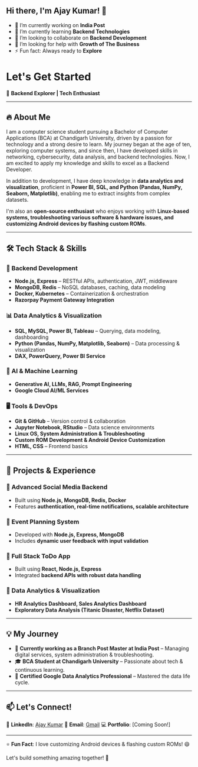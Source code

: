 ## Hi there, I'm Ajay Kumar! 👋

- 🔭 I’m currently working on **India Post**
- 🌱 I’m currently learning **Backend Technologies**
- 👯 I’m looking to collaborate on **Backend Development**
- 🤔 I’m looking for help with **Growth of The Business**
- ⚡ Fun fact: Always ready to **Explore**

# Let's Get Started

🚀 **Backend Explorer |  Tech Enthusiast**

---

## 🔥 About Me

I am a computer science student pursuing a Bachelor of Computer Applications (BCA) at Chandigarh University, driven by a passion for technology and a strong desire to learn. My journey began at the age of ten, exploring computer systems, and since then, I have developed skills in networking, cybersecurity, data analysis, and backend technologies. Now, I am excited to apply my knowledge and skills to excel as a Backend Developer.

In addition to development, I have deep knowledge in **data analytics and visualization**, proficient in **Power BI, SQL, and Python (Pandas, NumPy, Seaborn, Matplotlib)**, enabling me to extract insights from complex datasets.

I'm also an **open-source enthusiast** who enjoys working with **Linux-based systems, troubleshooting various software & hardware issues, and customizing Android devices by flashing custom ROMs**.

---

## 🛠️ Tech Stack & Skills

### **🔹 Backend Development**

- **Node.js, Express** – RESTful APIs, authentication, JWT, middleware
- **MongoDB, Redis** – NoSQL databases, caching, data modeling
- **Docker, Kubernetes** – Containerization & orchestration
- **Razorpay Payment Gateway Integration**

### **📊 Data Analytics & Visualization**

- **SQL, MySQL, Power BI, Tableau** – Querying, data modeling, dashboarding
- **Python (Pandas, NumPy, Matplotlib, Seaborn)** – Data processing & visualization
- **DAX, PowerQuery, Power BI Service**

### **🤖 AI & Machine Learning**

- **Generative AI, LLMs, RAG, Prompt Engineering**
- **Google Cloud AI/ML Services**

### **🖥️ Tools & DevOps**

- **Git & GitHub** – Version control & collaboration
- **Jupyter Notebook, RStudio** – Data science environments
- **Linux OS, System Administration & Troubleshooting**
- **Custom ROM Development & Android Device Customization**
- **HTML, CSS** – Frontend basics

---

## 🚀 Projects & Experience

### **🔹 Advanced Social Media Backend**

- Built using **Node.js, MongoDB, Redis, Docker**
- Features **authentication, real-time notifications, scalable architecture**

### **🔹 Event Planning System**

- Developed with **Node.js, Express, MongoDB**
- Includes **dynamic user feedback with input validation**

### **🔹 Full Stack ToDo App**

- Built using **React, Node.js, Express**
- Integrated **backend APIs with robust data handling**

### **🔹 Data Analytics & Visualization**

- **HR Analytics Dashboard, Sales Analytics Dashboard**
- **Exploratory Data Analysis (Titanic Disaster, Netflix Dataset)**

---

## 💡 My Journey

- 🏢 **Currently working as a Branch Post Master at India Post** – Managing digital services, system administration & troubleshooting.
- 🎓 **BCA Student at Chandigarh University** – Passionate about tech & continuous learning.
- 📜 **Certified Google Data Analytics Professional** – Mastered the data life cycle.

---

## 📫 Let's Connect!

🔗 **LinkedIn**: [Ajay Kumar](https://www.linkedin.com/in/your-profile)
📧 **Email**: [Gmail](mailto\:ajay44193@gmail.com)
💻 **Portfolio**: [Coming Soon!]

---

⭐ **Fun Fact**: I love customizing Android devices & flashing custom ROMs! 😄

Let's build something amazing together! 🚀



